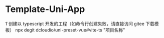 # Template-Uni-App
1`创建以 typescript 开发的工程（如命令行创建失败，请直接访问 gitee 下载模板）
npx degit dcloudio/uni-preset-vue#vite-ts "项目名称"
